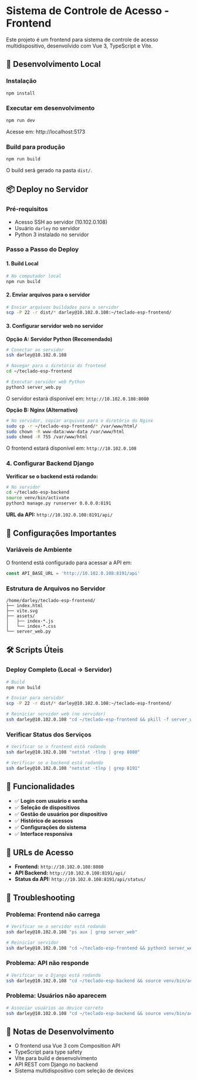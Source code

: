 # Sistema de Controle de Acesso - Frontend

Este projeto é um frontend para sistema de controle de acesso multidispositivo, desenvolvido com Vue 3, TypeScript e Vite.

## 🚀 Desenvolvimento Local

### Instalação
```bash
npm install
```

### Executar em desenvolvimento
```bash
npm run dev
```

Acesse em: http://localhost:5173

### Build para produção
```bash
npm run build
```

O build será gerado na pasta `dist/`.

## 📦 Deploy no Servidor

### Pré-requisitos
- Acesso SSH ao servidor (10.102.0.108)
- Usuário `darley` no servidor
- Python 3 instalado no servidor

### Passo a Passo do Deploy

#### 1. Build Local
```bash
# No computador local
npm run build
```

#### 2. Enviar arquivos para o servidor
```bash
# Enviar arquivos buildados para o servidor
scp -P 22 -r dist/* darley@10.102.0.108:~/teclado-esp-frontend/
```

#### 3. Configurar servidor web no servidor

**Opção A: Servidor Python (Recomendado)**
```bash
# Conectar ao servidor
ssh darley@10.102.0.108

# Navegar para o diretório do frontend
cd ~/teclado-esp-frontend

# Executar servidor web Python
python3 server_web.py
```

O servidor estará disponível em: `http://10.102.0.108:8080`

**Opção B: Nginx (Alternativo)**
```bash
# No servidor, copiar arquivos para o diretório do Nginx
sudo cp -r ~/teclado-esp-frontend/* /var/www/html/
sudo chown -R www-data:www-data /var/www/html
sudo chmod -R 755 /var/www/html
```

O frontend estará disponível em: `http://10.102.0.108`

### 4. Configurar Backend Django

**Verificar se o backend está rodando:**
```bash
# No servidor
cd ~/teclado-esp-backend
source venv/bin/activate
python3 manage.py runserver 0.0.0.0:8191
```

**URL da API:** `http://10.102.0.108:8191/api/`

## 🔧 Configurações Importantes

### Variáveis de Ambiente
O frontend está configurado para acessar a API em:
```javascript
const API_BASE_URL = 'http://10.102.0.108:8191/api'
```

### Estrutura de Arquivos no Servidor
```
/home/darley/teclado-esp-frontend/
├── index.html
├── vite.svg
├── assets/
│   ├── index-*.js
│   └── index-*.css
└── server_web.py
```

## 🛠️ Scripts Úteis

### Deploy Completo (Local → Servidor)
```bash
# Build
npm run build

# Enviar para servidor
scp -P 22 -r dist/* darley@10.102.0.108:~/teclado-esp-frontend/

# Reiniciar servidor web (no servidor)
ssh darley@10.102.0.108 "cd ~/teclado-esp-frontend && pkill -f server_web.py && nohup python3 server_web.py > server.log 2>&1 &"
```

### Verificar Status dos Serviços
```bash
# Verificar se o frontend está rodando
ssh darley@10.102.0.108 "netstat -tlnp | grep 8080"

# Verificar se o backend está rodando
ssh darley@10.102.0.108 "netstat -tlnp | grep 8191"
```

## 📱 Funcionalidades

- ✅ **Login com usuário e senha**
- ✅ **Seleção de dispositivos**
- ✅ **Gestão de usuários por dispositivo**
- ✅ **Histórico de acessos**
- ✅ **Configurações do sistema**
- ✅ **Interface responsiva**

## 🔗 URLs de Acesso

- **Frontend:** `http://10.102.0.108:8080`
- **API Backend:** `http://10.102.0.108:8191/api/`
- **Status da API:** `http://10.102.0.108:8191/api/status/`

## 🐛 Troubleshooting

### Problema: Frontend não carrega
```bash
# Verificar se o servidor está rodando
ssh darley@10.102.0.108 "ps aux | grep server_web"

# Reiniciar servidor
ssh darley@10.102.0.108 "cd ~/teclado-esp-frontend && python3 server_web.py"
```

### Problema: API não responde
```bash
# Verificar se o Django está rodando
ssh darley@10.102.0.108 "cd ~/teclado-esp-backend && source venv/bin/activate && python3 manage.py runserver 0.0.0.0:8191"
```

### Problema: Usuários não aparecem
```bash
# Associar usuários ao device correto
ssh darley@10.102.0.108 "cd ~/teclado-esp-backend && source venv/bin/activate && python3 manage.py shell -c \"from api.models import User; User.objects.update(device=1)\""
```

## 📝 Notas de Desenvolvimento

- O frontend usa Vue 3 com Composition API
- TypeScript para type safety
- Vite para build e desenvolvimento
- API REST com Django no backend
- Sistema multidispositivo com seleção de devices

